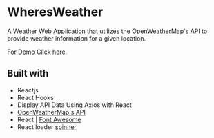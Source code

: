# WheresWeather

A Weather Web Application that utilizes the OpenWeatherMap's API to provide weather information for a given location.

 [For Demo Click here](http://Nakshatra47.github.io/WheresWeather).


## Built with

- Reactjs
- React Hooks
- Display API Data Using Axios with React
- [OpenWeatherMap's API](https://openweathermap.org/api)
- React | [Font Awesome](https://fontawesome.com/how-to-use/on-the-web/using-with/react)
- React loader [spinner](https://www.npmjs.com/package/react-loader-spinner)